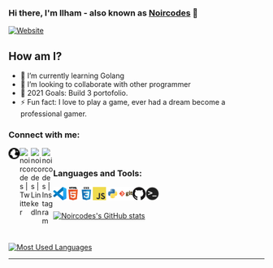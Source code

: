 ### Hi there, I'm Ilham - also known as [Noircodes][website] 👋

[![Website](https://img.shields.io/website?label=noircodes&style=for-the-badge&url=https%3A%2F%2Fcodestackr.com)](https://noircodes.netlify.app/)

## How am I?

- 🌱 I’m currently learning Golang
- 👯 I’m looking to collaborate with other programmer
- 🥅 2021 Goals: Build 3 portofolio.
- ⚡ Fun fact: I love to play a game, ever had a dream become a professional gamer.

### Connect with me:

[<img align="left" alt="noircodes.netlify.app" width="22px" src="https://raw.githubusercontent.com/iconic/open-iconic/master/svg/globe.svg" />][website]
[<img align="left" alt="noircodes | Twitter" width="22px" src="https://cdn.jsdelivr.net/npm/simple-icons@v3/icons/twitter.svg" />][twitter]
[<img align="left" alt="noircodes | LinkedIn" width="22px" src="https://cdn.jsdelivr.net/npm/simple-icons@v3/icons/linkedin.svg" />][linkedin]
[<img align="left" alt="noircodes | Instagram" width="22px" src="https://cdn.jsdelivr.net/npm/simple-icons@v3/icons/instagram.svg" />][instagram]

<br />

### Languages and Tools:

<img align="left" alt="Visual Studio Code" width="26px" src="https://raw.githubusercontent.com/github/explore/80688e429a7d4ef2fca1e82350fe8e3517d3494d/topics/visual-studio-code/visual-studio-code.png" />
<img align="left" alt="HTML5" width="26px" src="https://raw.githubusercontent.com/github/explore/80688e429a7d4ef2fca1e82350fe8e3517d3494d/topics/html/html.png" />
<img align="left" alt="CSS3" width="26px" src="https://raw.githubusercontent.com/github/explore/80688e429a7d4ef2fca1e82350fe8e3517d3494d/topics/css/css.png" />
<img align="left" alt="JavaScript" width="26px" src="https://raw.githubusercontent.com/github/explore/80688e429a7d4ef2fca1e82350fe8e3517d3494d/topics/javascript/javascript.png" />
<img align="left" alt="Python" width="26px" src="https://raw.githubusercontent.com/github/explore/80688e429a7d4ef2fca1e82350fe8e3517d3494d/topics/python/python.png" />
<img align="left" alt="Git" width="26px" src="https://raw.githubusercontent.com/github/explore/80688e429a7d4ef2fca1e82350fe8e3517d3494d/topics/git/git.png" />
<img align="left" alt="GitHub" width="26px" src="https://raw.githubusercontent.com/github/explore/78df643247d429f6cc873026c0622819ad797942/topics/github/github.png" />
<img align="left" alt="Terminal" width="26px" src="https://raw.githubusercontent.com/github/explore/80688e429a7d4ef2fca1e82350fe8e3517d3494d/topics/terminal/terminal.png" />

<br />
<br />

[![Noircodes's GitHub stats](https://github-readme-stats.vercel.app/api?username=noircodes&show_icons=true&theme=dark&hide=stars,issues)](https://github.com/noircodes/github-readme-stats)

<br />

[![Most Used Languages](https://github-readme-stats.vercel.app/api/top-langs/?username=noircodes&layout=compact)](https://github.com/noircodes/github-readme-stats)

---

[website]: https://noircodes.netlify.app/
[twitter]: https://twitter.com/izdhiharilham
[youtube]: https://youtube.com/noircodes
[instagram]: https://instagram.com/ilhamizdhihar
[linkedin]: https://linkedin.com/in/ilham-izdhihar-244608151/

<!---
noircodes/noircodes is a ✨ special ✨ repository because its `README.md` (this file) appears on your GitHub profile.
You can click the Preview link to take a look at your changes.
--->
